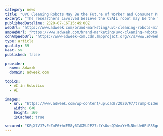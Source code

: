 ```yaml
---
category: news
title: "UVC Cleaning Robots May Be the Future of Worker and Consumer Protection"
excerpt: "The researchers involved believe the CSAIL robot may be the future of keeping shopping centers, grocery stores, restaurants, airplanes and living spaces—basically anywhere with heavy foot traffic—safe from Covid-19."
publishedDateTime: 2020-07-16T15:49:00Z
webUrl: "https://www.adweek.com/brand-marketing/uvc-cleaning-robots-mit-ava-robotics-future-of-cleaning/"
ampWebUrl: "https://www.adweek.com/brand-marketing/uvc-cleaning-robots-mit-ava-robotics-future-of-cleaning/amp/"
cdnAmpWebUrl: "https://www-adweek-com.cdn.ampproject.org/c/s/www.adweek.com/brand-marketing/uvc-cleaning-robots-mit-ava-robotics-future-of-cleaning/amp/"
type: article
quality: 59
heat: 59
published: false

provider:
  name: Adweek
  domain: adweek.com

topics:
  - AI in Robotics
  - AI

images:
  - url: "https://www.adweek.com/wp-content/uploads/2020/07/trump-biden-fb-ad-spend-CONTENT-2020-640x360.jpg"
    width: 640
    height: 360
    isCached: true

secured: "KFgX7VJ7vErZmF6+hdEM8y6IAXMUJP27bfYs0wsQQWexY+M4NhnUe6PiF85gorCjITWlT+D/mbs5TgrdwuacbgvDMOTIvCSWWPvXltm/4EulHOwpB6l/eem2mZ8eOAM6AZYq0bDIeYfvIfFocE9I0mxCeRpGWqyf5KPg8JyLMFIzjtGoDnFmcK+W9Gp8pOV4dmC3JyC2wXJrCuycAAA/eTA/JVEaiPk3HvqmcX9UhrsQr+EaUULC4yahhMwOGpZtAcCjjcJWWkFqho06X7UnaE8i90SkHnVl51YyZzObt09I4N3gFSWlGF50epJjY6PK/GCO5VSyAToMs64wjp3QSw==;CSKPxEWVhtAF2IiOEMuXlQ=="
---
```


